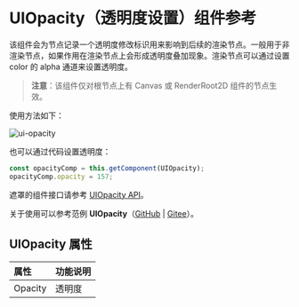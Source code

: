 # UIOpacity（透明度设置）组件参考

该组件会为节点记录一个透明度修改标识用来影响到后续的渲染节点。一般用于非渲染节点，如果作用在渲染节点上会形成透明度叠加现象。渲染节点可以通过设置 color 的 alpha 通道来设置透明度。

> **注意**：该组件仅对根节点上有 Canvas 或 RenderRoot2D 组件的节点生效。

使用方法如下：

![ui-opacity](uiopacity/ui-opacity.png)

也可以通过代码设置透明度：

```ts
const opacityComp = this.getComponent(UIOpacity);
opacityComp.opacity = 157;
```

遮罩的组件接口请参考 [UIOpacity API](__APIDOC__/zh/class/UIOpacity)。

关于使用可以参考范例 **UIOpacity**（[GitHub](https://github.com/cocos/cocos-test-projects/tree/v3.6/assets/cases/ui/other/opacity) | [Gitee](https://gitee.com/mirrors_cocos-creator/test-cases-3d/tree/v3.6/assets/cases/ui/other/opacity)）。

## UIOpacity 属性

| 属性  |   功能说明           |
| :-------------- | :----------- |
| Opacity           | 透明度 |
